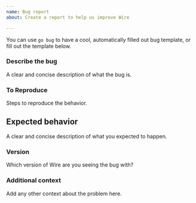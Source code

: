 ```yaml
---
name: Bug report
about: Create a report to help us improve Wire

---
```


You can use `go bug` to have a cool, automatically filled out bug template, or
fill out the template below.

### Describe the bug

A clear and concise description of what the bug is.

### To Reproduce

Steps to reproduce the behavior.

## Expected behavior

A clear and concise description of what you expected to happen.

### Version

Which version of Wire are you seeing the bug with?

### Additional context

Add any other context about the problem here.
